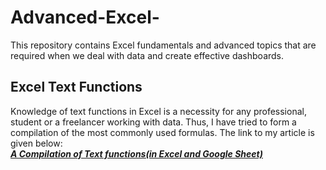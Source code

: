 # Advanced-Excel-
This repository contains Excel fundamentals and advanced topics that are required when we deal with data and create effective dashboards.

## Excel Text Functions
Knowledge of text functions in Excel is a necessity for any professional, student or a freelancer working with data. Thus, I have tried to form a compilation of the most commonly used formulas. The link to my article is given below:<br>
<a href="https://medium.com/@basubinayak05/a-compilation-of-text-functions-82197a2337"><em><strong>A Compilation of Text functions(in Excel and Google Sheet)</strong></em></a>



